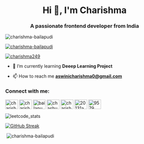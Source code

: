 <h1 align="center">Hi 👋, I'm Charishma</h1>
<h3 align="center">A passionate frontend developer from India</h3>

<p align="left"> <img src="https://komarev.com/ghpvc/?username=charishma-bailapudi&label=Profile%20views&color=0e75b6&style=flat" alt="charishma-bailapudi" /> </p>

<p align="left"> <a href="https://github.com/ryo-ma/github-profile-trophy"><img src="https://github-profile-trophy.vercel.app/?username=charishma-bailapudi" alt="charishma-bailapudi" /></a> </p>

<p align="left"> <a href="https://twitter.com/charishma249" target="blank"><img src="https://img.shields.io/twitter/follow/charishma249?logo=twitter&style=for-the-badge" alt="charishma249" /></a> </p>

- 🌱 I’m currently learning **Deeep Learning Project**

- 📫 How to reach me **aswinicharishma0@gmail.com**

<h3 align="left">Connect with me:</h3>
<p align="left">
<a href="https://codepen.io/charishma-bailapudi" target="blank"><img align="center" src="https://raw.githubusercontent.com/rahuldkjain/github-profile-readme-generator/master/src/images/icons/Social/codepen.svg" alt="charishma-bailapudi" height="30" width="40" /></a>
<a href="https://twitter.com/charishma249" target="blank"><img align="center" src="https://raw.githubusercontent.com/rahuldkjain/github-profile-readme-generator/master/src/images/icons/Social/twitter.svg" alt="charishma249" height="30" width="40" /></a>
<a href="https://linkedin.com/in/bailapudi-aswini-charishma-1b6886233" target="blank"><img align="center" src="https://raw.githubusercontent.com/rahuldkjain/github-profile-readme-generator/master/src/images/icons/Social/linked-in-alt.svg" alt="bailapudi aswini charishma" height="30" width="40" /></a>
<a href="https://instagram.com/chashu_0204" target="blank"><img align="center" src="https://raw.githubusercontent.com/rahuldkjain/github-profile-readme-generator/master/src/images/icons/Social/instagram.svg" alt="chashu_0204" height="30" width="40" /></a>
<a href="https://www.codechef.com/users/charishma456" target="blank"><img align="center" src="https://cdn.jsdelivr.net/npm/simple-icons@3.1.0/icons/codechef.svg" alt="charishma456" height="30" width="40" /></a>
<a href="https://www.hackerrank.com/20131a44101" target="blank"><img align="center" src="https://raw.githubusercontent.com/rahuldkjain/github-profile-readme-generator/master/src/images/icons/Social/hackerrank.svg" alt="20131a44101" height="30" width="40" /></a>
<a href="https://discord.gg/9579" target="blank"><img align="center" src="https://raw.githubusercontent.com/rahuldkjain/github-profile-readme-generator/master/src/images/icons/Social/discord.svg" alt="9579" height="30" width="40" /></a>
</p>
<p><img align="center" src="![LeetCode Stats](https://leetcard.jacoblin.cool/AswiniCharishma?theme=nord&font=Habibi&ext=heatmap)" alt="leetcode_stats"></p>

[![GitHub Streak](https://github-readme-streak-stats.herokuapp.com?user=Charishma-Bailapudi&theme=onedark_duo&hide_border=true&date_format=j%20M%5B%20Y%5D)](https://git.io/streak-stats)

<p>&nbsp;<img align="center" src="https://github-readme-stats.vercel.app/api?username=charishma-bailapudi&show_icons=true&locale=en" alt="charishma-bailapudi" /></p>


